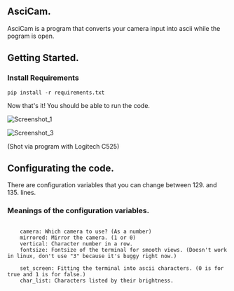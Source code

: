 ## AsciCam.

AsciCam is a program that converts your camera input into ascii while the pogram is open.


## Getting Started.

### Install Requirements

```
pip install -r requirements.txt
```

Now that's it! You should be able to run the code.

![Screenshot_1](https://user-images.githubusercontent.com/91975592/179146361-3cb72e3b-310b-41e4-a452-8483eb5eb30e.png)


![Screenshot_3](https://user-images.githubusercontent.com/91975592/179146595-7679749c-0ac8-41b3-b051-3bd611d51082.png)

(Shot via program with Logitech C525)

## Configurating the code.

There are configuration variables that you can change between 129. and 135. lines.

### Meanings of the configuration variables.

```

    camera: Which camera to use? (As a number)
    mirrored: Mirror the camera. (1 or 0)
    vertical: Character number in a row.
    fontsize: Fontsize of the terminal for smooth views. (Doesn't work in linux, don't use "3" because it's buggy right now.)

    set_screen: Fitting the terminal into ascii characters. (0 is for true and 1 is for false.)
    char_list: Characters listed by their brightness.

```
